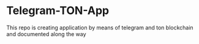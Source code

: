 # Telegram-TON-App
This repo is creating application by means of telegram and ton blockchain and documented along the way 
